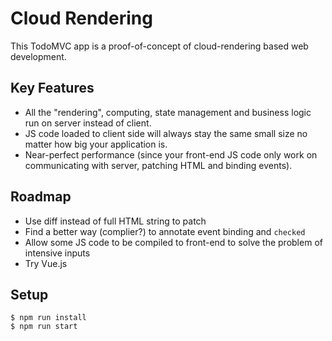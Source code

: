 # Cloud Rendering

This TodoMVC app is a proof-of-concept of cloud-rendering based web development. 

## Key Features 

- All the "rendering", computing, state management and business logic run on server instead of client.
- JS code loaded to client side will always stay the same small size no matter how big your application is.
- Near-perfect performance (since your front-end JS code only work on communicating with server, patching HTML and binding events).

## Roadmap

- Use diff instead of full HTML string to patch
- Find a better way (complier?) to annotate event binding and `checked`
- Allow some JS code to be compiled to front-end to solve the problem of intensive inputs
- Try Vue.js

## Setup

```
$ npm run install
$ npm run start
```
